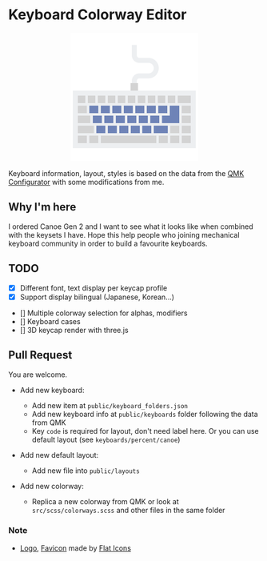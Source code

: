 # Keyboard Colorway Editor

<p align="center">
    <img src="./public/logo256.png"/>
</p>

Keyboard information, layout, styles is based on the data from the [QMK Configurator](https://config.qmk.fm/) with some modifications from me.

## Why I'm here
I ordered Canoe Gen 2 and I want to see what it looks like when combined with the keysets I have. Hope this help people who joining mechanical keyboard community in order to build a favourite keyboards.

## TODO
- [x] Different font, text display per keycap profile
- [x] Support display bilingual (Japanese, Korean...)
- [] Multiple colorway selection for alphas, modifiers
- [] Keyboard cases
- [] 3D keycap render with three.js

## Pull Request
You are welcome.

- Add new keyboard:
    - Add new item at `public/keyboard_folders.json`
    - Add new keyboard info at `public/keyboards` folder following the data from QMK
    - Key `code` is required for layout, don't need label here. Or you can use default layout (see `keyboards/percent/canoe`)

- Add new default layout:
    - Add new file into `public/layouts`

- Add new colorway:
    - Replica a new colorway from QMK or look at `src/scss/colorways.scss` and other files in the same folder


### Note
- [Logo], [Favicon] made by [Flat Icons](https://www.flaticon.com)

[Logo]: https://www.flaticon.com/free-icon/keyboard_2867576
[Favicon]: https://www.flaticon.com/free-icon/keyboard_2764814